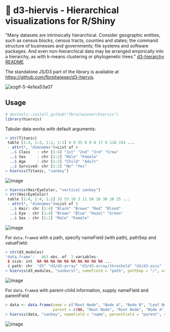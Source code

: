 # :cactus: d3-hiervis - Hierarchical visualizations for R/Shiny

"Many datasets are intrinsically hierarchical. Consider geographic entities, such as census blocks, census tracts, counties and states; the command structure of businesses and governments; file systems and software packages. And even non-hierarchical data may be arranged empirically into a hierarchy, as with k-means clustering or phylogenetic trees." [d3-hierarchy README](https://github.com/d3/d3-hierarchy)

The standalone JS/D3 part of the library is available at https://github.com/fbreitwieser/d3-hiervis. 

![ezgif-5-4e1ea53a07](https://user-images.githubusercontent.com/516060/45301339-c2e00200-b4de-11e8-9a54-3cac7f052335.gif)

## Usage
```r
# devtools::install_github("fbreitwieser/hiervis")
library(hiervis)
```
Tabular data works with default arguments:
```r
> str(Titanic)
 table [1:4, 1:2, 1:2, 1:2] 0 0 35 0 0 0 17 0 118 154 ...
 - attr(*, "dimnames")=List of 4
  ..$ Class   : chr [1:4] "1st" "2nd" "3rd" "Crew"
  ..$ Sex     : chr [1:2] "Male" "Female"
  ..$ Age     : chr [1:2] "Child" "Adult"
  ..$ Survived: chr [1:2] "No" "Yes"
> hiervis(Titanic, "sankey")
```
![image](https://user-images.githubusercontent.com/516060/50473678-2c1c5000-09be-11e9-8764-3d6920888240.png)

```r
> hiervis(HairEyeColor, "vertical sankey")
> str(HairEyeColor)
 table [1:4, 1:4, 1:2] 32 53 10 3 11 50 10 30 10 25 ...
 - attr(*, "dimnames")=List of 3
  ..$ Hair: chr [1:4] "Black" "Brown" "Red" "Blond"
  ..$ Eye : chr [1:4] "Brown" "Blue" "Hazel" "Green"
  ..$ Sex : chr [1:2] "Male" "Female"
```
![image](https://user-images.githubusercontent.com/516060/50473786-a6e56b00-09be-11e9-8a05-37bc0cd7d78b.png)

For `data.frame`s with a path, specify nameField (with path), pathSep and valueField:
```r
> str(d3_modules)
'data.frame':	463 obs. of  2 variables:
 $ size: int  NA NA NA NA NA NA NA NA NA NA ...
 $ path: chr  "d3" "d3/d3-array" "d3/d3-array/threshold" "d3/d3-axis" ...
> hiervis(d3_modules, "sunburst", nameField = "path", pathSep = "/", valueField = "size")
```
![image](https://user-images.githubusercontent.com/516060/50473845-e0b67180-09be-11e9-87cd-a782f012bc0d.png)

For `data.frame`s with parent-child information, supply nameField and parentField
```r
> data <- data.frame(name = c("Root Node", "Node A", "Node B", "Leaf Node A.1", "Leaf Node A.2"), 
                     parent = c(NA, "Root Node", "Root Node", "Node A", "Node A"))
> hiervis(data, "sankey", nameField = "name", parentField = "parent", stat = "count")
```
![image](https://user-images.githubusercontent.com/516060/50473960-61756d80-09bf-11e9-8cb5-77d8541d50de.png)

